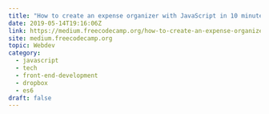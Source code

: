 ```yaml
---
title: "How to create an expense organizer with JavaScript in 10 minutes"
date: 2019-05-14T19:16:06Z
link: https://medium.freecodecamp.org/how-to-create-an-expense-organizer-with-javascript-in-10-minutes-d6dd3541ab5e?source=rss----336d898217ee---4&utm_medium=RSS&utm_source=hune
site: medium.freecodecamp.org
topic: Webdev
category:
  - javascript
  - tech
  - front-end-development
  - dropbox
  - es6
draft: false
---
```

